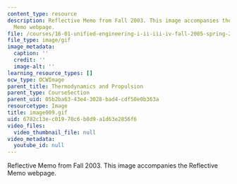 ```yaml
---
content_type: resource
description: Reflective Memo from Fall 2003. This image accompanies the Reflective
  Memo webpage.
file: /courses/16-01-unified-engineering-i-ii-iii-iv-fall-2005-spring-2006/6782c13ec01970c6b0d9a1d63e2856f6_image009.gif
file_type: image/gif
image_metadata:
  caption: ''
  credit: ''
  image-alt: ''
learning_resource_types: []
ocw_type: OCWImage
parent_title: Thermodynamics and Propulsion
parent_type: CourseSection
parent_uid: 05b2ba63-43e4-3028-bad4-cdf50e0b363a
resourcetype: Image
title: image009.gif
uid: 6782c13e-c019-70c6-b0d9-a1d63e2856f6
video_files:
  video_thumbnail_file: null
video_metadata:
  youtube_id: null
---
```

Reflective Memo from Fall 2003. This image accompanies the Reflective Memo webpage.